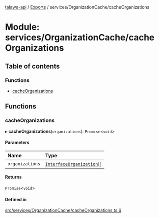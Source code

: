 [talawa-api](../README.md) / [Exports](../modules.md) / services/OrganizationCache/cacheOrganizations

# Module: services/OrganizationCache/cacheOrganizations

## Table of contents

### Functions

- [cacheOrganizations](services_OrganizationCache_cacheOrganizations.md#cacheorganizations)

## Functions

### cacheOrganizations

▸ **cacheOrganizations**(`organizations`): `Promise`\<`void`\>

#### Parameters

| Name | Type |
| :------ | :------ |
| `organizations` | [`InterfaceOrganization`](../interfaces/models_Organization.InterfaceOrganization.md)[] |

#### Returns

`Promise`\<`void`\>

#### Defined in

[src/services/OrganizationCache/cacheOrganizations.ts:6](https://github.com/PalisadoesFoundation/talawa-api/blob/e919df4/src/services/OrganizationCache/cacheOrganizations.ts#L6)
